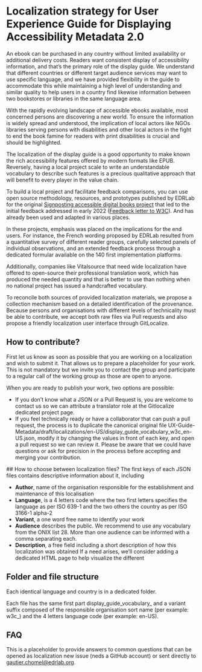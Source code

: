 # Localization strategy for User Experience Guide for Displaying Accessibility Metadata 2.0
 
An ebook can be purchased in any country without limited availability or additional delivery costs. Readers want consistent display of accessibility information, and that’s the primary role of the display guide. We understand that different countries or different target audience services may want to use specific language, and we have provided flexibility in the guide to accommodate this while maintaining a high level of understanding and similar quality to help users in a country find likewise information between two bookstores or libraries in the same language area. 

With the rapidly evolving landscape of accessible ebooks available, most concerned persons are discovering a new world. To ensure the information is widely spread and understood, the implication of local actors like NGOs libraries serving persons with disabilities and other local actors in the fight to end the book famine for readers with print disabilities is crucial and should be highlighted.  

The localization of the display guide is a good opportunity to make known the rich accessibility features offered by modern formats like EPUB. Reversely, having a local project scale to write an understandable vocabulary to describe such features is a precious qualitative approach that will benefit to every player in the value chain. 

To build a local project and facilitate feedback comparisons, you can use open source methodology, resources, and prototypes published by EDRLab for the original [Signposting accessible digital books project](https://edition-accessible.github.io/signalement/en/index-en.html) that led to the initial feedback addressed in early 2022 ([Feedback letter to W3C](https://edition-accessible.github.io/signalement/documents/EDRLab-Signalement_lettreW3C_EN.pdf)). And has already been used and adapted in various places. 

In these projects, emphasis was placed on the implications for the end users. For instance, the French wording proposed by EDRLab resulted from a quantitative survey of different reader groups, carefully selected panels of individual observations, and an extended feedback process through a dedicated formular available on the 140 first implementation platforms.

Additionally, companies like Vitalsource that need wide localization have offered to open-source their professional translation work, which has produced the needed quantity and that is better to use than nothing when no national project has issued a handcrafted vocabulary.  

To reconcile both sources of provided localization materials, we propose a collection mechanism based on a detailed identification of the provenance. Because persons and organisations with different levels of technicality must be able to contribute, we accept both raw files via Pull requests and also propose a friendly localization user interface through GitLocalize. 

## How to contribute?
First let us know as soon as possible that you are working on a localization and wish to submit it. That allows us to prepare a placeholder for your work. This is not mandatory but we invite you to contact the group and participate to a regular call of the working group as those are open to anyone. 

When you are ready to publish your work, two options are possible: 
* If you don’t know what a JSON or a Pull Request is, you are welcome to contact us so we can attribute a translator role at the Gitlocalize dedicated project page.
* If you feel technically ready or have a collaborator that can push a pull request, the process is to duplicate the canonical original file UX-Guide-Metadata/draft/localizations/en-US/display_guide_vocabulary_w3c_en-US.json, modify it by changing the values in front of each key, and open a pull request so we can review it. Please be aware that we could have questions or ask for precision in the process before accepting and merging your contribution. 

## How to choose between localization files?
The first keys of each JSON files contains descriptive information about it, including 
* **Author**, name of the organisation responsible for the establishment and maintenance of this localisation
* **Language**, is a 4 letters code where the two first letters specifies the language as per ISO 639-1 and the two others the country as per ISO 3166-1 alpha-2 
* **Variant**, a one word free name to identify your work
* **Audience** describes the public. We recommend to use any vocabulary from the ONIX list 28. More than one audience can be informed with a comma separating each.
* **Description**, a free field including a short description of how this localization was obtained 
If a need arises, we’ll consider adding a dedicated HTML page to help visualize the different  

## Folder and file structure
Each identical language and country is in a dedicated folder. 

Each file has the same first part display_guide_vocabulary_ and a variant suffix composed of the responsible organisation sort name (per example: w3c_) and the 4 letters language code  (per example: en-US).  

## FAQ
This is a placeholder to provide answers to common questions that can be opened as localization new issue (neds a GitHub account) or sent directly to gautier.chomel@edrlab.org. 






